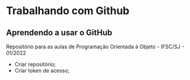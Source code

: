 # Trabalhando com Github


## Aprendendo a usar o GitHub
Repositório para as aulas de Programação Orientada à Objeto - IFSC/SJ - 01/2022

- Criar repositório;
- Criar token de acesso;
